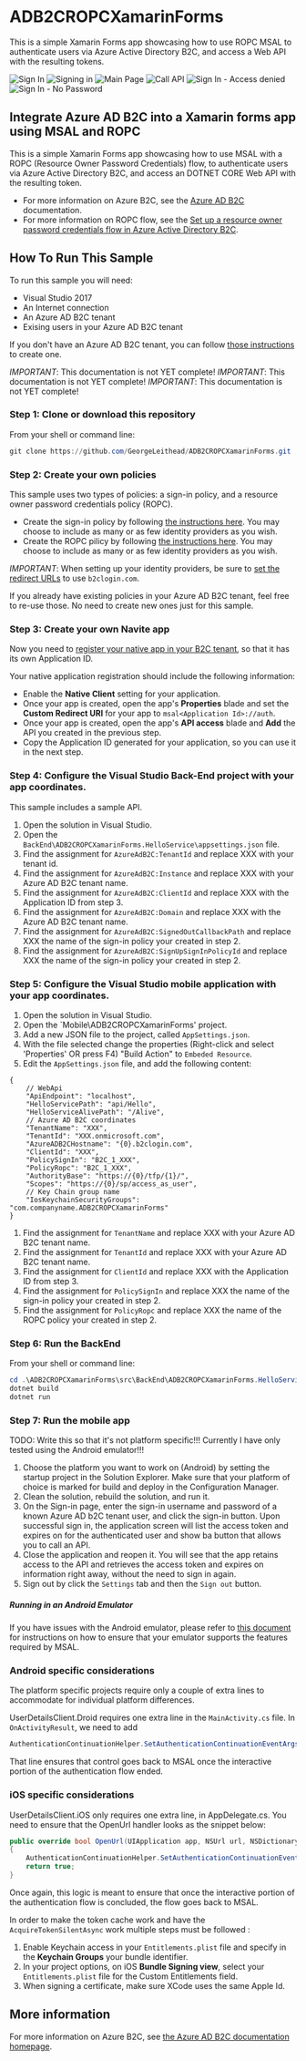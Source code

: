 # ADB2CROPCXamarinForms
This is a simple Xamarin Forms app showcasing how to use ROPC MSAL to authenticate users via Azure Active Directory B2C, and access a Web API with the resulting tokens.

![Sign In](ScreenShots/SignIn.png)
![Signing in](ScreenShots/SigninIn.png)
![Main Page](ScreenShots/MainPage.png)
![Call API](ScreenShots/CallApi.png)
![Sign In - Access denied](ScreenShots/SignIn_AccessDenied.png)
![Sign In - No Password](ScreenShots/SignIn_NoPassword.png)

## Integrate Azure AD B2C into a Xamarin forms app using MSAL and ROPC
This is a simple Xamarin Forms app showcasing how to use MSAL with a ROPC (Resource Owner Password Credentials) flow, to authenticate users via Azure Active Directory B2C,
and access an DOTNET CORE Web API with the resulting token.
- For more information on Azure B2C, see the [Azure AD B2C](https://docs.microsoft.com/en-us/azure/active-directory-b2c/overview) documentation.
- For more information on ROPC flow, see the [Set up a resource owner password credentials flow in Azure Active Directory B2C](https://docs.microsoft.com/en-us/azure/active-directory-b2c/add-ropc-policy).

## How To Run This Sample

To run this sample you will need:
- Visual Studio 2017
- An Internet connection
- An Azure AD B2C tenant
- Exising users in your Azure AD B2C tenant

If you don't have an Azure AD B2C tenant, you can follow [those instructions](https://azure.microsoft.com/documentation/articles/active-directory-b2c-get-started/) to create one. 

*IMPORTANT*: This documentation is not YET complete!
*IMPORTANT*: This documentation is not YET complete!
*IMPORTANT*: This documentation is not YET complete!

### Step 1: Clone or download this repository

From your shell or command line:

```powershell
git clone https://github.com/GeorgeLeithead/ADB2CROPCXamarinForms.git
```

### Step 2: Create your own policies
This sample uses two types of policies: a sign-in policy, and a resource owner password credentials policy (ROPC).
- Create the sign-in policy by following [the instructions here](https://azure.microsoft.com/documentation/articles/active-directory-b2c-reference-policies).  You may choose to include as many or as few identity providers as you wish.
- Create the ROPC pilicy by following [the instructions here](https://docs.microsoft.com/en-us/azure/active-directory-b2c/add-ropc-policy#create-a-resource-owner-user-flow).  You may choose to include as many or as few identity providers as you wish.

*IMPORTANT*: When setting up your identity providers, be sure to [set the redirect URLs](https://docs.microsoft.com/en-us/azure/active-directory-b2c/b2clogin) to use `b2clogin.com`.

If you already have existing policies in your Azure AD B2C tenant, feel free to re-use those.  No need to create new ones just for this sample.

### Step 3: Create your own Navite app
Now you need to [register your native app in your B2C tenant](https://docs.microsoft.com/azure/active-directory-b2c/active-directory-b2c-app-registration#register-a-mobilenative-application), so that it has its own Application ID.

Your native application registration should include the following information:

- Enable the **Native Client** setting for your application.
- Once your app is created, open the app's **Properties** blade and set the **Custom Redirect URI** for your app to `msal<Application Id>://auth`.
- Once your app is created, open the app's **API access** blade and **Add** the API you created in the previous step.
- Copy the Application ID generated for your application, so you can use it in the next step.


### Step 4: Configure the Visual Studio Back-End project with your app coordinates.
This sample includes a sample API.
1. Open the solution in Visual Studio.
1. Open the `BackEnd\ADB2CROPCXamarinForms.HelloService\appsettings.json` file.
1. Find the assignment for `AzureAdB2C:TenantId` and replace XXX with your tenant id.
1. Find the assignment for `AzureAdB2C:Instance` and replace XXX with your Azure AD B2C tenant name.
1. Find the assignment for `AzureAdB2C:ClientId` and replace XXX with the Application ID from step 3.
1. Find the assignment for `AzureAdB2C:Domain` and replace XXX with the Azure AD B2C tenant name.
1. Find the assignment for `AzureAdB2C:SignedOutCallbackPath` and replace XXX the name of the sign-in policy your created in step 2.
1. Find the assignment for `AzureAdB2C:SignUpSignInPolicyId` and replace XXX the name of the sign-in policy your created in step 2.

### Step 5: Configure the Visual Studio mobile application with your app coordinates.
1. Open the solution in Visual Studio.
1. Open the `Mobile\ADB2CROPCXamarinForms' project.
1. Add a new JSON file to the project, called `AppSettings.json`.
1. With the file selected change the properties (Right-click and select 'Properties' OR press F4) "Build Action" to `Embeded Resource`.
1. Edit the `AppSettings.json` file, and add the following content:

```
{
	// WebApi
	"ApiEndpoint": "localhost",
	"HelloServicePath": "api/Hello",
	"HelloServiceAlivePath": "/Alive",
	// Azure AD B2C coordinates
	"TenantName": "XXX",
	"TenantId": "XXX.onmicrosoft.com",
	"AzureADB2CHostname": "{0}.b2clogin.com",
	"ClientId": "XXX",
	"PolicySignIn": "B2C_1_XXX",
	"PolicyRopc": "B2C_1_XXX",
	"AuthorityBase": "https://{0}/tfp/{1}/",
	"Scopes": "https://{0}/sp/access_as_user",
	// Key Chain group name
	"IosKeychainSecurityGroups": "com.companyname.ADB2CROPCXamarinForms"
}
```
1. Find the assignment for `TenantName` and replace XXX with your Azure AD B2C tenant name.
1. Find the assignment for `TenantId` and replace XXX with your Azure AD B2C tenant name.
1. Find the assignment for `ClientId` and replace XXX with the Application ID from step 3.
1. Find the assignment for `PolicySignIn` and replace XXX the name of the sign-in policy your created in step 2.
1. Find the assignment for `PolicyRopc` and replace XXX the name of the ROPC policy your created in step 2.

### Step 6: Run the BackEnd
From your shell or command line:

```powershell
cd .\ADB2CROPCXamarinForms\src\BackEnd\ADB2CROPCXamarinForms.HelloService
dotnet build
dotnet run
```

### Step 7: Run the mobile app
TODO: Write this so that it's not platform specific!!! Currently I have only tested using the Android emulator!!!

1. Choose the platform you want to work on (Android) by setting the startup project in the Solution Explorer.  Make sure that your platform of choice is marked for build and deploy in the Configuration Manager.
1. Clean the solution, rebuild the solution, and run it.
1. On the Sign-in page, enter the sign-in username and password of a known Azure AD b2C tenant user, and click the sign-in button.  Upon successful sign in, the application screen will list the access token and expires on for the authenticated user and show ba button that allows you to call an API.
1. Close the application and reopen it.  You will see that the app retains access to the API and retrieves the access token and expires on information right away, without the need to sign in again.
1. Sign out by click the `Settings` tab and then the `Sign out` button.

##### Running in an Android Emulator

If you have issues with the Android emulator, please refer to [this document](https://github.com/Azure-Samples/active-directory-general-docs/blob/master/AndroidEmulator.md) for instructions on how to ensure that your emulator supports the features required by MSAL.

### Android specific considerations

The platform specific projects require only a couple of extra lines to accommodate for individual platform differences.

UserDetailsClient.Droid requires one extra line in the `MainActivity.cs` file.
In `OnActivityResult`, we need to add

```csharp
AuthenticationContinuationHelper.SetAuthenticationContinuationEventArgs(requestCode, resultCode, data);

```
That line ensures that control goes back to MSAL once the interactive portion of the authentication flow ended.

### iOS specific considerations

UserDetailsClient.iOS only requires one extra line, in AppDelegate.cs.
You need to ensure that the OpenUrl handler looks as the snippet below:

```csharp
public override bool OpenUrl(UIApplication app, NSUrl url, NSDictionary options)
{
    AuthenticationContinuationHelper.SetAuthenticationContinuationEventArgs(url);
    return true;
}
```

Once again, this logic is meant to ensure that once the interactive portion of the authentication flow is concluded, the flow goes back to MSAL.

In order to make the token cache work and have the `AcquireTokenSilentAsync` work multiple steps must be followed :

1. Enable Keychain access in your `Entitlements.plist` file and specify in the **Keychain Groups** your bundle identifier.
1. In your project options, on iOS **Bundle Signing view**, select your `Entitlements.plist` file for the Custom Entitlements field.
1. When signing a certificate, make sure XCode uses the same Apple Id. 

## More information

For more information on Azure B2C, see [the Azure AD B2C documentation homepage](http://aka.ms/aadb2c). 